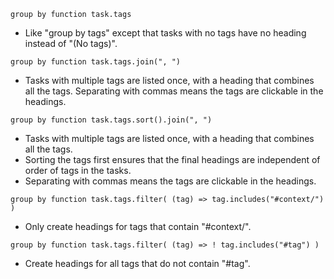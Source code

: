 <!-- placeholder to force blank line before included text -->


~~~text
group by function task.tags
~~~

- Like "group by tags" except that tasks with no tags have no heading instead of "(No tags)".


~~~text
group by function task.tags.join(", ")
~~~

- Tasks with multiple tags are listed once, with a heading that combines all the tags. Separating with commas means the tags are clickable in the headings.


~~~text
group by function task.tags.sort().join(", ")
~~~

- Tasks with multiple tags are listed once, with a heading that combines all the tags.
- Sorting the tags first ensures that the final headings are independent of order of tags in the tasks.
- Separating with commas means the tags are clickable in the headings.


~~~text
group by function task.tags.filter( (tag) => tag.includes("#context/") )
~~~

- Only create headings for tags that contain "#context/".


~~~text
group by function task.tags.filter( (tag) => ! tag.includes("#tag") )
~~~

- Create headings for all tags that do not contain "#tag".



<!-- placeholder to force blank line after included text -->
